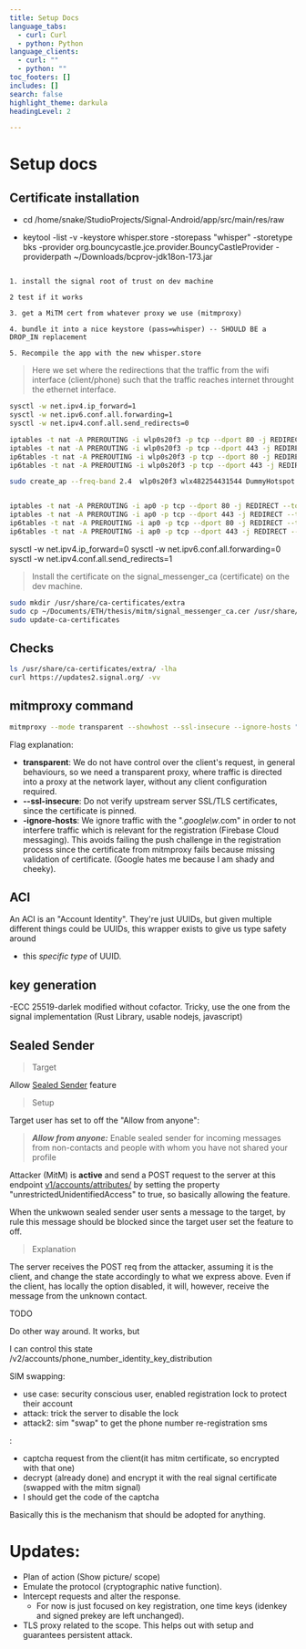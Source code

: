 ```yaml
---
title: Setup Docs
language_tabs:
  - curl: Curl
  - python: Python
language_clients:
  - curl: ""
  - python: ""
toc_footers: []
includes: []
search: false
highlight_theme: darkula
headingLevel: 2

---
```


<h1 id="setup_docs">Setup docs</h1>


## Certificate installation
- cd /home/snake/StudioProjects/Signal-Android/app/src/main/res/raw

-  keytool -list -v -keystore whisper.store     -storepass "whisper" -storetype bks -provider org.bouncycastle.jce.provider.BouncyCastleProvider -providerpath ~/Downloads/bcprov-jdk18on-173.jar 
```

1. install the signal root of trust on dev machine

2 test if it works

3. get a MiTM cert from whatever proxy we use (mitmproxy)

4. bundle it into a nice keystore (pass=whisper) -- SHOULD BE a DROP_IN replacement

5. Recompile the app with the new whisper.store
``` 

> Here we set where the redirections that the traffic from the wifi interface (client/phone) such that the traffic reaches internet throught the ethernet interface. 

```bash
sysctl -w net.ipv4.ip_forward=1
sysctl -w net.ipv6.conf.all.forwarding=1
sysctl -w net.ipv4.conf.all.send_redirects=0

iptables -t nat -A PREROUTING -i wlp0s20f3 -p tcp --dport 80 -j REDIRECT --to-port 8080
iptables -t nat -A PREROUTING -i wlp0s20f3 -p tcp --dport 443 -j REDIRECT --to-port 8080
ip6tables -t nat -A PREROUTING -i wlp0s20f3 -p tcp --dport 80 -j REDIRECT --to-port 8080
ip6tables -t nat -A PREROUTING -i wlp0s20f3 -p tcp --dport 443 -j REDIRECT --to-port 8080

sudo create_ap --freq-band 2.4  wlp0s20f3 wlx482254431544 DummyHotspot 1234567890 


iptables -t nat -A PREROUTING -i ap0 -p tcp --dport 80 -j REDIRECT --to-port 8080
iptables -t nat -A PREROUTING -i ap0 -p tcp --dport 443 -j REDIRECT --to-port 8080
ip6tables -t nat -A PREROUTING -i ap0 -p tcp --dport 80 -j REDIRECT --to-port 8080
ip6tables -t nat -A PREROUTING -i ap0 -p tcp --dport 443 -j REDIRECT --to-port 8080


```

sysctl -w net.ipv4.ip_forward=0
sysctl -w net.ipv6.conf.all.forwarding=0
sysctl -w net.ipv4.conf.all.send_redirects=1

> Install the certificate on the signal_messenger_ca (certificate) on the dev machine.

```bash
sudo mkdir /usr/share/ca-certificates/extra 
sudo cp ~/Documents/ETH/thesis/mitm/signal_messenger_ca.cer /usr/share/ca-certificates/extra/
sudo update-ca-certificates
```

## Checks

```bash
ls /usr/share/ca-certificates/extra/ -lha 
curl https://updates2.signal.org/ -vv
```

## mitmproxy command

```bash
mitmproxy --mode transparent --showhost --ssl-insecure --ignore-hosts ".*google\w*\.com"
```

Flag explanation:
- **transparent**: We do not have control over the client's request, in general behaviours, so we need a transparent proxy, where traffic is directed into a proxy at the network layer, without any client configuration required.
- **--ssl-insecure**: Do not verify upstream server SSL/TLS certificates, since the certificate is pinned.
- **-ignore-hosts**: We ignore traffic with the ".*google\w*\.com" in order to not interfere traffic which is relevant for the registration (Firebase Cloud messaging). This avoids failing the push challenge in the registration process since the certificate from mitmproxy fails because missing validation of certificate. (Google hates me because I am shady and cheeky).

## ACI
An ACI is an "Account Identity". They're just UUIDs, but given multiple different things could be UUIDs, this wrapper exists to give us type safety around
 * this *specific type* of UUID.

## key generation

-ECC 25519-darlek modified without cofactor. Tricky, use the one from the signal implementation (Rust Library, usable nodejs, javascript)


## Sealed Sender

> Target

Allow [Sealed Sender](https://signal.org/blog/sealed-sender/) feature

>Setup

Target user has set to off the "Allow from anyone":

> **_Allow from anyone:_**
Enable sealed sender for incoming messages from non-contacts and people with whom you have not shared your profile


Attacker (MitM) is **active** and send a POST request to the server at this endpoint [v1/accounts/attributes/](https://chat.staging.signal.org/v1/accounts/attributes/) by setting the property "unrestrictedUnidentifiedAccess" to true, so basically allowing the feature.

When the unkwown sealed sender user sents a message to the target, by rule this message should be blocked since the target user set the feature to off.


> Explanation

The server receives the POST req from the attacker, assuming it is the client, and change the state accordingly to what we express above. Even if the client, has locally the option disabled, it will, however, receive the message from the unknown contact.


TODO

Do other way around.
It works, but

I can control this state
/v2/accounts/phone_number_identity_key_distribution

SIM swapping:
  - use case: security conscious user, enabled registration lock to protect their account
  - attack: trick the server to disable the lock
  - attack2: sim "swap" to get the phone number re-registration sms



  :
- captcha request from the client(it has mitm certificate, so encrypted with that one)
- decrypt (already done) and encrypt it with the real signal certificate (swapped with the mitm signal)
- I should get the code of the captcha

Basically this is the mechanism that should be adopted for anything.

# Updates:
- Plan of action (Show picture/ scope)
- Emulate the protocol (cryptographic native function).
- Intercept requests and alter the response.
  - For now is just focused on key registration, one time keys (idenkey and signed prekey are left unchanged).
- TLS proxy related to the scope. This helps out with setup and guarantees persistent attack.